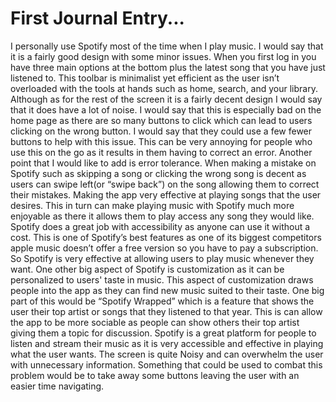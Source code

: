 # First Journal Entry...
I personally use Spotify most of the time when I play music. I would say that it is a fairly good design with some minor issues. When you first log in you have three main options at the bottom plus the latest song that you have just listened to. 
This toolbar is minimalist yet efficient as the user isn’t overloaded with the tools at hands such as home, search, and your library. Although as for the rest of the screen it is a fairly decent design I would say that it does have a lot of noise. I would say that this is especially bad on the home page as there are so many buttons to click which can lead to users clicking on the wrong button. I would say that they could use a few fewer buttons to help with this issue. This can be very annoying for people who use this on the go as it results in them having to correct an error. Another point that I would like to add is error tolerance. 
When making a mistake on Spotify such as skipping a song or clicking the wrong song is decent as users can swipe left(or “swipe back”) on the song allowing them to correct their mistakes. Making the app very effective at playing songs that the user desires. This in turn can make playing music with Spotify much more enjoyable as there it allows them to play access any song they would like. 
Spotify does a great job with accessibility as anyone can use it without a cost. This is one of Spotify’s best features as one of its biggest competitors apple music doesn’t offer a free version so you have to pay a subscription. So Spotify is very effective at allowing users to play music whenever they want. One other big aspect of Spotify is customization as it can be personalized to users' taste in music. This aspect of customization draws people into the app as they can find new music suited to their taste. One big part of this would be “Spotify Wrapped” which is a feature that shows the user their top artist or songs that they listened to that year. This is can allow the app to be more sociable as people can show others their top artist giving them a topic for discussion. 
Spotify is a great platform for people to listen and stream their music as it is very accessible and effective in playing what the user wants. The screen is quite Noisy and can overwhelm the user with unnecessary information. Something that could be used to combat this problem would be to take away some buttons leaving the user with an easier time navigating. 
